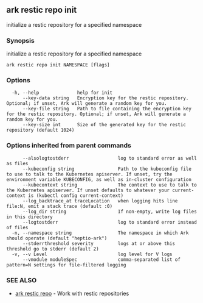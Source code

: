 ## ark restic repo init

initialize a restic repository for a specified namespace

### Synopsis


initialize a restic repository for a specified namespace

```
ark restic repo init NAMESPACE [flags]
```

### Options

```
  -h, --help              help for init
      --key-data string   Encryption key for the restic repository. Optional; if unset, Ark will generate a random key for you.
      --key-file string   Path to file containing the encryption key for the restic repository. Optional; if unset, Ark will generate a random key for you.
      --key-size int      Size of the generated key for the restic repository (default 1024)
```

### Options inherited from parent commands

```
      --alsologtostderr                  log to standard error as well as files
      --kubeconfig string                Path to the kubeconfig file to use to talk to the Kubernetes apiserver. If unset, try the environment variable KUBECONFIG, as well as in-cluster configuration
      --kubecontext string               The context to use to talk to the Kubernetes apiserver. If unset defaults to whatever your current-context is (kubectl config current-context)
      --log_backtrace_at traceLocation   when logging hits line file:N, emit a stack trace (default :0)
      --log_dir string                   If non-empty, write log files in this directory
      --logtostderr                      log to standard error instead of files
  -n, --namespace string                 The namespace in which Ark should operate (default "heptio-ark")
      --stderrthreshold severity         logs at or above this threshold go to stderr (default 2)
  -v, --v Level                          log level for V logs
      --vmodule moduleSpec               comma-separated list of pattern=N settings for file-filtered logging
```

### SEE ALSO
* [ark restic repo](ark_restic_repo.md)	 - Work with restic repositories

